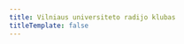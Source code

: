 ```yaml
---
title: Vilniaus universiteto radijo klubas
titleTemplate: false
---
```


<script setup>
	import Home from '.vitepress/theme/Home.vue'
</script>

<Home />
